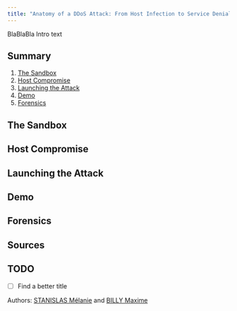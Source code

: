 ```yaml
---
title: "Anatomy of a DDoS Attack: From Host Infection to Service Denial"
---
```


BlaBlaBla Intro text

## Summary

1. [The Sandbox](#The-Sandbox)
2. [Host Compromise](#Host-Compromise)
3. [Launching the Attack](#Launching-the-Attack)
4. [Demo](#Demo)
5. [Forensics](#Forensics)

## The Sandbox

## Host Compromise

## Launching the Attack

## Demo

## Forensics

## Sources

## TODO

- [ ] Find a better title

Authors: [STANISLAS Mélanie]() and [BILLY Maxime]()
